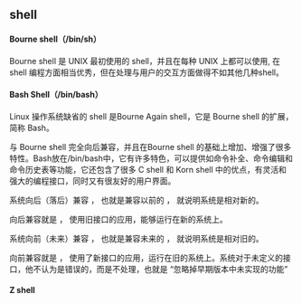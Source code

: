 ## shell





#### Bourne shell（/bin/sh）

Bourne shell 是 UNIX 最初使用的 shell，并且在每种 UNIX 上都可以使用, 在 shell 编程方面相当优秀，但在处理与用户的交互方面做得不如其他几种shell。



#### Bash Shell（/bin/bash）

Linux 操作系统缺省的 shell 是Bourne Again shell，它是 Bourne shell 的扩展，简称 Bash。

与 Bourne shell 完全向后兼容，并且在Bourne shell 的基础上增加、增强了很多特性。Bash放在/bin/bash中，它有许多特色，可以提供如命令补全、命令编辑和命令历史表等功能，它还包含了很多 C shell 和 Korn shell 中的优点，有灵活和强大的编程接口，同时又有很友好的用户界面。



系统向后（落后）兼容 ， 也就是兼容以前的 ， 就说明系统是相对新的。

向后兼容就是 ， 使用旧接口的应用，能够运行在新的系统上。


系统向前（未来）兼容 ， 也就是兼容未来的 ， 就说明系统是相对旧的。

向前兼容就是 ， 使用了新接口的应用，运行在旧的系统上。系统对于未定义的接口，他不认为是错误的，而是不处理，也就是 “忽略掉早期版本中未实现的功能”

#### Z shell